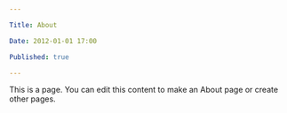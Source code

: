 ```yaml
---

Title: About

Date: 2012-01-01 17:00

Published: true

---
```


This is a page.  You can edit this content to make an About page or create other pages.